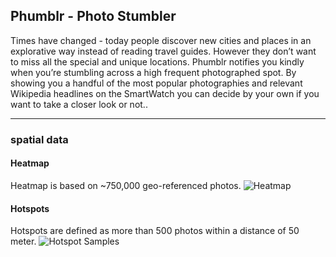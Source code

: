 ## Phumblr - Photo Stumbler

Times have changed - today people discover new cities and places in an explorative way  instead of reading travel guides. However they don’t want to miss all the special and unique locations. Phumblr notifies you kindly when you’re stumbling across a high frequent photographed spot. By showing you a handful of the most popular photographies and relevant Wikipedia headlines on the SmartWatch you can decide by your own if you want to take a closer look or not..

***

### spatial data

#### Heatmap
Heatmap is based on ~750,000 geo-referenced photos.
![Heatmap](https://raw.githubusercontent.com/teeschke/Phumblr-Server/master/images/heatmap.png "Heatmap")

#### Hotspots
Hotspots are defined as more than 500 photos within a distance of 50 meter.
![Hotspot Samples](https://raw.githubusercontent.com/teeschke/Phumblr-Server/master/images/hotspots_samples.png "Hotspot Samples (Hackesche Höfe & Checkpoint Charly)")